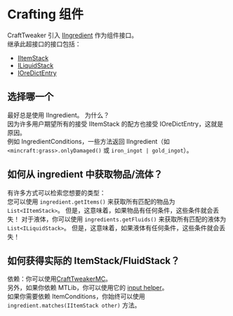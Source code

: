 # Crafting 组件

CraftTweaker 引入 [IIngredient](https://github.com/jaredlll08/CraftTweaker/blob/1.12/CraftTweaker2-API/src/main/java/crafttweaker/api/item/IIngredient.java) 作为组件接口。  
继承此超接口的接口包括：

- [IItemStack](https://github.com/jaredlll08/CraftTweaker/blob/1.12/CraftTweaker2-API/src/main/java/crafttweaker/api/item/IItemStack.java)
- [ILiquidStack](https://github.com/jaredlll08/CraftTweaker/blob/1.12/CraftTweaker2-API/src/main/java/crafttweaker/api/liquid/ILiquidStack.java)
- [IOreDictEntry](https://github.com/jaredlll08/CraftTweaker/blob/1.12/CraftTweaker2-API/src/main/java/crafttweaker/api/oredict/IOreDictEntry.java)

## 选择哪一个

最好总是使用 IIngredient。 为什么？  
因为许多用户期望所有的接受 IItemStack 的配方也接受 IOreDictEntry，这就是原因。  
例如 IngredientConditions，一些方法返回 IIngredient（如 `<mincraft:grass>.onlyDamaged()` 或 `iron_ingot | gold_ingot`）。

## 如何从 ingredient 中获取物品/流体？

有许多方式可以检索您想要的类型：  
您可以使用 `ingredient.getItems()` 来获取所有匹配的物品为 `List<IItemStack>`。 但是，这意味着，如果物品有任何条件，这些条件就会丢失！ 对于液体，你可以使用 `ingredients.getFluids()` 来获取所有匹配的液体为 `List<ILiquidStack>`。 但是，这意味着，如果液体有任何条件，这些条件就会丢失！

## 如何获得实际的 ItemStack/FluidStack？

依赖：你可以使用[CraftTweakerMC](https://github.com/jaredlll08/CraftTweaker/blob/1.12/CraftTweaker2-MC1120-Main/src/main/java/crafttweaker/api/minecraft/CraftTweakerMC.java)。  
另外，如果你依赖 MTLib，你可以使用它的 [input helper](https://github.com/jaredlll08/MTLib/blob/1.12/src/main/java/com/blamejared/mtlib/helpers/InputHelper.java)。  
如果你需要依赖 ItemConditions，你始终可以使用 `ingredient.matches(IItemStack other)` 方法。